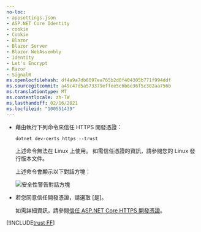 ```yaml
---
no-loc:
- appsettings.json
- ASP.NET Core Identity
- cookie
- Cookie
- Blazor
- Blazor Server
- Blazor WebAssembly
- Identity
- Let's Encrypt
- Razor
- SignalR
ms.openlocfilehash: df4a9a7db8097ea765b2d0f404305b771f994ddf
ms.sourcegitcommit: a49c47d5a573379effee5c6b6e36f5c302aa756b
ms.translationtype: MT
ms.contentlocale: zh-TW
ms.lasthandoff: 02/16/2021
ms.locfileid: "100551439"
---
```

* 藉由執行下列命令來信任 HTTPS 開發憑證：

  ```dotnetcli
  dotnet dev-certs https --trust
  ```
  
  上述命令無法在 Linux 上使用。 如需信任憑證的資訊，請參閱您的 Linux 發行版本文件。

  上述命令會顯示以下對話方塊：

  ![安全性警告對話方塊](~/getting-started/_static/cert.png)

* 若您同意信任開發憑證，請選取 [是]。

  如需詳細資訊，請參閱[信任 ASP.NET Core HTTPS 開發憑證](xref:security/enforcing-ssl#trust-the-aspnet-core-https-development-certificate-on-windows-and-macos)。
  
[!INCLUDE[trust FF](~/includes/trust-ff.md)]